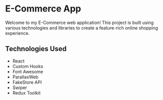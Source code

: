 # E-Commerce App

Welcome to my E-Commerce web application! This project is built using various technologies and libraries to create a feature-rich online shopping experience.



## Technologies Used

- React
- Custom Hooks
- Font Awesome
- ParallaxWeb
- FakeStore API
- Swiper
- Redux Toolkit


